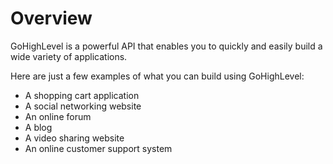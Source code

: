 # Overview

GoHighLevel is a powerful API that enables you to quickly and easily build a
wide variety of applications.

Here are just a few examples of what you can build using GoHighLevel:

- A shopping cart application
- A social networking website
- An online forum
- A blog
- A video sharing website
- An online customer support system
